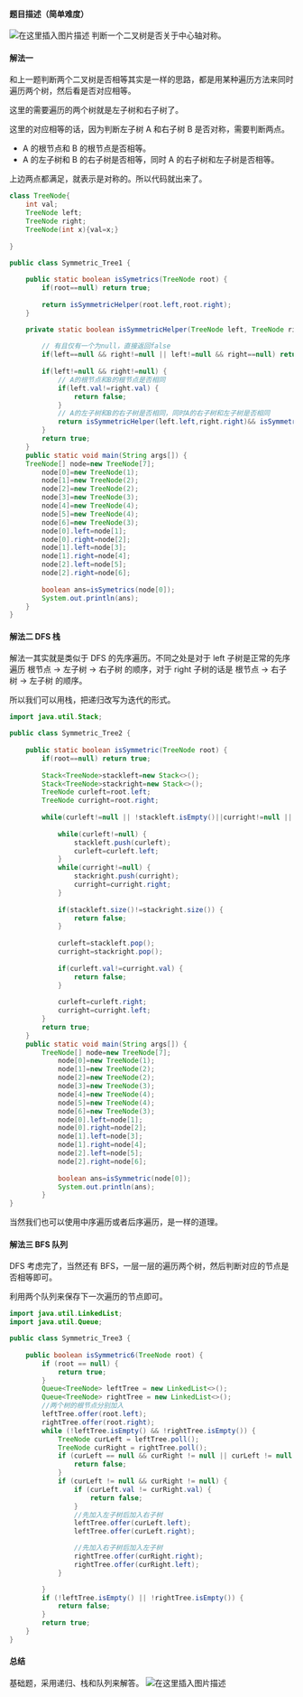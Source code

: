 ﻿#### 题目描述（简单难度）
![在这里插入图片描述](https://img-blog.csdnimg.cn/20200616074206801.png)
判断一个二叉树是否关于中心轴对称。
#### 解法一
和上一题判断两个二叉树是否相等其实是一样的思路，都是用某种遍历方法来同时遍历两个树，然后看是否对应相等。

这里的需要遍历的两个树就是左子树和右子树了。

这里的对应相等的话，因为判断左子树 A 和右子树 B 是否对称，需要判断两点。

* A 的根节点和 B 的根节点是否相等。
* A 的左子树和 B 的右子树是否相等，同时 A 的右子树和左子树是否相等。

上边两点都满足，就表示是对称的。所以代码就出来了。

```java
class TreeNode{
	int val;
	TreeNode left;
	TreeNode right;
	TreeNode(int x){val=x;}
	
}

public class Symmetric_Tree1 {
	
	public static boolean isSymetrics(TreeNode root) {
		if(root==null) return true;
		
		return isSymmetricHelper(root.left,root.right);
	}

	private static boolean isSymmetricHelper(TreeNode left, TreeNode right) {
		
		// 有且仅有一个为null，直接返回false
		if(left==null && right!=null || left!=null && right==null) return false;
		
		if(left!=null && right!=null) {
			// A的根节点和B的根节点是否相同
			if(left.val!=right.val) {
				return false;
			}
			// A的左子树和B的右子树是否相同，同时A的右子树和左子树是否相同
			return isSymmetricHelper(left.left,right.right)&& isSymmetricHelper(left.right,right.left);
		}
		return true;
	}
	public static void main(String args[]) {
	TreeNode[] node=new TreeNode[7];
    	node[0]=new TreeNode(1);
    	node[1]=new TreeNode(2);
    	node[2]=new TreeNode(2);
    	node[3]=new TreeNode(3);
    	node[4]=new TreeNode(4);
    	node[5]=new TreeNode(4);
    	node[6]=new TreeNode(3);
    	node[0].left=node[1];
    	node[0].right=node[2];
    	node[1].left=node[3];
    	node[1].right=node[4];
    	node[2].left=node[5];
    	node[2].right=node[6];
    	
    	boolean ans=isSymetrics(node[0]);
    	System.out.println(ans);
	}
}
```
#### 解法二 DFS 栈
解法一其实就是类似于 DFS 的先序遍历。不同之处是对于 left 子树是正常的先序遍历 根节点 -> 左子树 -> 右子树 的顺序，对于 right 子树的话是 根节点 -> 右子树 -> 左子树 的顺序。

所以我们可以用栈，把递归改写为迭代的形式。

```java
import java.util.Stack;

public class Symmetric_Tree2 {
	
	public static boolean isSymmetric(TreeNode root) {
		if(root==null) return true;
			
		Stack<TreeNode>stackleft=new Stack<>();
		Stack<TreeNode>stackright=new Stack<>();
		TreeNode curleft=root.left;
		TreeNode curright=root.right;
		
		while(curleft!=null || !stackleft.isEmpty()||curright!=null || !stackright.isEmpty()) {
			
			while(curleft!=null) {
				stackleft.push(curleft);
				curleft=curleft.left;
			}
			while(curright!=null) {
				stackright.push(curright);
				curright=curright.right;
			}
			
			if(stackleft.size()!=stackright.size()) {
				return false;
			}
			
			curleft=stackleft.pop();
			curright=stackright.pop();
			
			if(curleft.val!=curright.val) {
				return false;
			}
			
			curleft=curleft.right;
			curright=curright.left;
		}
		return true;
	}
	public static void main(String args[]) {
		TreeNode[] node=new TreeNode[7];
	    	node[0]=new TreeNode(1);
	    	node[1]=new TreeNode(2);
	    	node[2]=new TreeNode(2);
	    	node[3]=new TreeNode(3);
	    	node[4]=new TreeNode(4);
	    	node[5]=new TreeNode(4);
	    	node[6]=new TreeNode(3);
	    	node[0].left=node[1];
	    	node[0].right=node[2];
	    	node[1].left=node[3];
	    	node[1].right=node[4];
	    	node[2].left=node[5];
	    	node[2].right=node[6];
	    	
	    	boolean ans=isSymmetric(node[0]);
	    	System.out.println(ans);
		}
}
```
当然我们也可以使用中序遍历或者后序遍历，是一样的道理。

#### 解法三 BFS 队列
DFS 考虑完了，当然还有 BFS，一层一层的遍历两个树，然后判断对应的节点是否相等即可。

利用两个队列来保存下一次遍历的节点即可。

```java
import java.util.LinkedList;
import java.util.Queue;

public class Symmetric_Tree3 {
	
	public boolean isSymmetric6(TreeNode root) {
	    if (root == null) {
	        return true;
	    }
	    Queue<TreeNode> leftTree = new LinkedList<>();
	    Queue<TreeNode> rightTree = new LinkedList<>();
	    //两个树的根节点分别加入
	    leftTree.offer(root.left);
	    rightTree.offer(root.right);
	    while (!leftTree.isEmpty() && !rightTree.isEmpty()) {
	        TreeNode curLeft = leftTree.poll();
	        TreeNode curRight = rightTree.poll();
	        if (curLeft == null && curRight != null || curLeft != null && curRight == null) {
	            return false;
	        }
	        if (curLeft != null && curRight != null) {
	            if (curLeft.val != curRight.val) {
	                return false;
	            }
	            //先加入左子树后加入右子树
	            leftTree.offer(curLeft.left);
	            leftTree.offer(curLeft.right);

	            //先加入右子树后加入左子树
	            rightTree.offer(curRight.right);
	            rightTree.offer(curRight.left);
	        }

	    }
	    if (!leftTree.isEmpty() || !rightTree.isEmpty()) {
	        return false;
	    }
	    return true;
	}
}
```
#### 总结
基础题，采用递归、栈和队列来解答。
![在这里插入图片描述](https://img-blog.csdnimg.cn/20200616074528701.jpg#pic_center)
